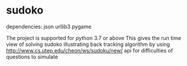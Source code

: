 # sudoko

  dependencies: json
                urllib3
                pygame
                
   The project is supported for python 3.7 or above
   This gives the run time view of solving sudoko illustrating back tracking algorithm by using http://www.cs.utep.edu/cheon/ws/sudoku/new/ api for difficulties of questions to simulate
